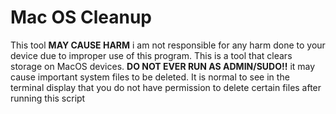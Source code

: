 # Mac OS Cleanup

This tool **MAY CAUSE HARM** i am not responsible for any harm done to your device due to improper use of this program. This is a tool that clears storage on MacOS devices.
**DO NOT EVER RUN AS ADMIN/SUDO!!** it may cause important system files to be deleted. It is normal to see in the terminal display that you do not have permission to delete certain
files after running this script